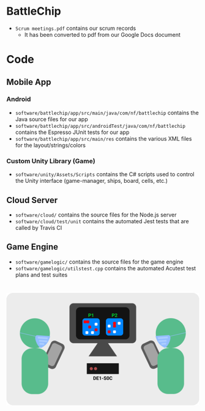 # BattleChip
* `Scrum meetings.pdf` contains our scrum records
    * It has been converted to pdf from our Google Docs document

# Code
## Mobile App
### Android
* `software/battlechip/app/src/main/java/com/nf/battlechip` contains the Java source files for our app
* `software/battlechip/app/src/androidTest/java/com/nf/battlechip` contains the Espresso JUnit tests for our app
* `software/battlechip/app/src/main/res` contains the various XML files for the layout/strings/colors

### Custom Unity Library (Game)
* `software/unity/Assets/Scripts` contains the C# scripts used to control the Unity interface (game-manager, ships, board, cells, etc.)

## Cloud Server
* `software/cloud/` contains the source files for the Node.js server
* `software/cloud/test/unit` contains the automated Jest tests that are called by Travis CI

## Game Engine
* `software/gamelogic/` contains the source files for the game engine 
* `software/gamelogic/utilstest.cpp` contains the automated Acutest test plans and test suites
#
![Cloud architecture diagram](BattleChip.png)
